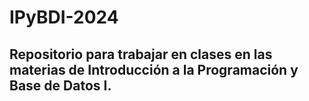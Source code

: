 # IPyBDI-2024
Repositorio para trabajar en clases en las materias de Introducción a la Programación y Base de Datos I.
--
